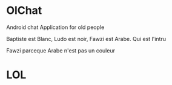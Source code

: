 # OlChat
Android chat Application for old people

Baptiste est Blanc, Ludo est noir, Fawzi est Arabe. Qui est l'intru




Fawzi parceque Arabe n'est pas un couleur
<h1>
LOL
</h1>
